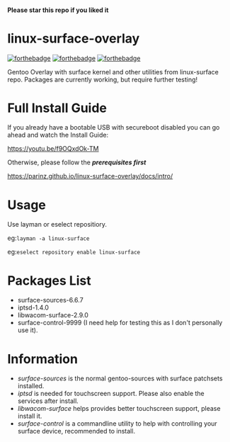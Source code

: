 #### Please star this repo if you liked it
# linux-surface-overlay
[![forthebadge](https://forthebadge.com/images/badges/built-with-love.svg)](https://forthebadge.com)
[![forthebadge](https://forthebadge.com/images/badges/powered-by-electricity.svg)](https://forthebadge.com)
[![forthebadge](https://forthebadge.com/images/badges/you-didnt-ask-for-this.svg)](https://forthebadge.com)


Gentoo Overlay with surface kernel and other utilities from linux-surface repo. Packages are currently working, but require further testing!

# Full Install Guide
If you already have a bootable USB with secureboot disabled you can go ahead and watch the Install Guide:

https://youtu.be/f9OQxdOk-TM

Otherwise, please follow the _**prerequisites first**_

https://parinz.github.io/linux-surface-overlay/docs/intro/

# Usage
Use layman or eselect repositiory.

eg:```layman -a linux-surface```

eg:```eselect repository enable linux-surface```


# Packages List
- surface-sources-6.6.7
- iptsd-1.4.0
- libwacom-surface-2.9.0
- surface-control-9999 (I need help for testing this as I don't personally use it).

# Information
- *surface-sources* is the normal gentoo-sources with surface patchsets installed.
- *iptsd* is needed for touchscreen support. Please also enable the services after install.
- *libwacom-surface* helps provides better touchscreen support, please install it.
- *surface-control* is a commandline utility to help with controlling your surface device, recommended to install.
